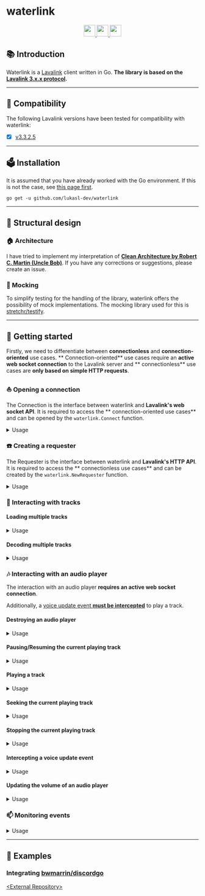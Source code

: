 # waterlink

<div align="center">
  <a href="https://golang.org/">
    <img
      src="https://img.shields.io/badge/Written%20in-Go-%23EF4041?style=for-the-badge"
      height="30"
    />
  </a>
  <a href="https://pkg.go.dev/github.com/lukasl-dev/waterlink">
    <img
      src="https://img.shields.io/badge/godoc-reference-5272B4.svg?style=for-the-badge"
      height="30"
    />
  </a>
  <a href="https://goreportcard.com/report/github.com/lukasl-dev/waterlink">
    <img
      src="https://goreportcard.com/badge/github.com/lukasl-dev/waterlink?style=for-the-badge"
      height="30"
    />
  </a>
</div>

## :books: Introduction

Waterlink is a [Lavalink](https://github.com/freyacodes/Lavalink) client written in Go. **The library is based on
the [Lavalink 3.x.x protocol](https://github.com/freyacodes/Lavalink/blob/master/IMPLEMENTATION.md).**

---

## :mag_right: Compatibility

The following Lavalink versions have been tested for compatibility with waterlink:

- [x] [v3.3.2.5](https://github.com/freyacodes/Lavalink/releases/tag/3.3.2.5)

---

## :ballot_box: Installation

It is assumed that you have already worked with the Go environment. If this is not the case,
see [this page first](https://golang.org/doc/install).

```shell
go get -u github.com/lukasl-dev/waterlink
```

---

## :art: Structural design

### :house: Architecture

I have tried to implement my interpretation of [**Clean Architecture by Robert C. Martin (Uncle
Bob)**](https://blog.cleancoder.com/uncle-bob/2012/08/13/the-clean-architecture.html). If you have any corrections or
suggestions, please create an issue.

### :mosquito: Mocking

To simplify testing for the handling of the library, waterlink offers the possibility of mock implementations. The
mocking library used for this is [stretchr/testify](https://github.com/stretchr/testify).

---

## :bamboo: Getting started

Firstly, we need to differentiate between **connectionless** and **connection-oriented** use cases. **
Connection-oriented** use cases require an **active web socket connection** to the Lavalink server and **
connectionless** use cases are **only based on simple HTTP requests**.

### :boat: Opening a connection

The Connection is the interface between waterlink and **Lavalink's web socket API**. It is required to access the **
connection-oriented use cases** and can be opened by the `waterlink.Connect` function.

<details>
  <summary>Usage</summary>
  <p>

  ```go
  package main

import (
	"context"
	"net/url"

	"github.com/lukasl-dev/waterlink"
)

var (
	host = url.URL{ // TODO: adjust
		Scheme: "ws",
		Host:   "localhost:2333",
	}
	passphrase = "youshallnotpass" // TODO: adjust
)

func main() {
	opts := waterlink.NewConnectOptions().WithPassphrase(passphrase) // more options available
	conn, err := waterlink.Connect(context.TODO(), host, opts)
	if err != nil {
		// TODO: handle error
		return
	}
	// TODO: use conn
}
  ```

  </p>
</details>

### :phone: Creating a requester

The Requester is the interface between waterlink and **Lavalink's HTTP API**. It is required to access the **
connectionless use cases** and can be created by the `waterlink.NewRequester` function.

<details>
  <summary>Usage</summary>
  <p>

  ```go
  package main

import (
	"net/url"

	"github.com/lukasl-dev/waterlink"
)

var (
	host = url.URL{ // TODO: adjust
		Scheme: "http",
		Host:   "localhost:2333",
	}
	passphrase = "youshallnotpass" // TODO: adjust
)

func main() {
	opts := waterlink.NewRequesterOptions().WithPassphrase(passphrase) // more options available
	req := waterlink.NewRequester(host, opts)
	// TODO: use req
}
  ```

  </p>
</details>

### :musical_keyboard: Interacting with tracks

#### Loading multiple tracks

<details>
  <summary>Usage</summary>
  <p>

  ```go
  package main

import (
	"github.com/lukasl-dev/waterlink"
)

var (
	req        waterlink.Requester                             // TODO: create req
	identifier = "https://www.youtube.com/watch?v=dQw4w9WgXcQ" // TODO: adjust
)

func main() {
	resp, err := req.LoadTracks(identifier)
	if err != nil {
		// TODO: handle error
		return
	}
	// TODO: use resp
}
  ```

  </p>
</details>

#### Decoding multiple tracks

<details>
  <summary>Usage</summary>
  <p>

  ```go
  package main

import (
	"github.com/lukasl-dev/waterlink"
)

var (
	req      waterlink.Requester // TODO: create req
	trackIDs []string            // TODO: define trackIDs
)

func main() {
	tracks, err := req.DecodeTracks(trackIDs...)
	if err != nil {
		// handle error
		return
	}
	// TODO: use tracks
}
  ```

  </p>
</details>

### :notes: Interacting with an audio player

The interaction with an audio player **requires an active web socket connection**.

Additionally, a [voice update event **must be intercepted**](#briefcase-intercepting-a-voice-update-event) to play a
track.

#### Destroying an audio player

<details>
  <summary>Usage</summary>
  <p>

  ```go
  package main

import "github.com/lukasl-dev/waterlink"

var (
	conn    waterlink.Connection // TODO: open conn
	guildID string               // TODO: define guildID
)

func main() {
	if err := conn.Destroy(guildID); err != nil {
		// TODO: handle error
	}
}
  ```

  </p>
</details>

#### Pausing/Resuming the current playing track

<details>
  <summary>Usage</summary>
  <p>

  ```go
  package main

import "github.com/lukasl-dev/waterlink"

var (
	conn    waterlink.Connection // TODO: open conn
	guildID string               // TODO: define guildID
	paused  bool                 // TODO: define paused
)

func main() {
	if err := conn.SetPaused(guildID, paused); err != nil {
		// TODO: handle error
	}
}
  ```

  </p>
</details>

#### Playing a track

<details>
  <summary>Usage</summary>
  <p>

  ```go
  package main

import (
	"github.com/lukasl-dev/waterlink"
	"github.com/lukasl-dev/waterlink/usecase/play"
)

var (
	conn    waterlink.Connection // TODO: open conn
	guildID string               // TODO: define guildID
	trackID string               // TODO: load trackID
	volume  uint                 // TODO: define volume
)

func main() {
	opts := play.NewOptions().WithVolume(volume) // more options available
	if err := conn.Play(guildID, trackID, opts); err != nil {
		// TODO: handle error
	}
}
  ```

  </p>
</details>

#### Seeking the current playing track

<details>
  <summary>Usage</summary>
  <p>

  ```go
  package main

import (
	"github.com/lukasl-dev/waterlink"
)

var (
	conn     waterlink.Connection // TODO: open conn
	guildID  uint                 // TODO: define guildID
	position uint                 // TODO: define position
)

func main() {
	if err := conn.Seek(guildID, position); err != nil {
		// TODO: handle error
	}
}

  ```

  </p>
</details>

#### Stopping the current playing track

<details>
  <summary>Usage</summary>
  <p>

  ```go
  package main

import (
	"github.com/lukasl-dev/waterlink"
)

var (
	conn    waterlink.Connection // TODO: open conn
	guildID string               // TODO: define guildID
)

func main() {
	if err := conn.Stop(guildID); err != nil {
		// TODO: handle error
	}
}
  ```

  </p>
</details>

#### Intercepting a voice update event

<details>
  <summary>Usage</summary>
  <p>

  ```go
  package main

import (
	"github.com/lukasl-dev/waterlink"
)

var (
	conn      waterlink.Connection // TODO: open conn
	guildID   uint                 // TODO: define guildID
	sessionID string               // TODO: define sessionID
	token     string               // TODO: define token
	endpoint  string               // TODO: define endpoint
)

func main() {
	if err := conn.UpdateVoice(guildID, sessionID, token, endpoint); err != nil {
		// TODO: handle error
	}
}
  ```

  </p>
</details>

#### Updating the volume of an audio player

<details>
  <summary>Usage</summary>
  <p>

  ```go
  package main

import (
	"github.com/lukasl-dev/waterlink"
)

var (
	conn    waterlink.Connection // TODO: open conn
	guildID string               // TODO: define guildID
	volume  uint                 // TODO: define volume
)

func main() {
	if err := conn.UpdateVolume(guildID, volume); err != nil {
		// TODO: handle error
	}
}
  ```

  </p>
</details>

### :mailbox: Monitoring events

<details>
  <summary>Usage</summary>
  <p>

  ```go
  package main
  
  import (
    "github.com/lukasl-dev/waterlink"
    "github.com/lukasl-dev/waterlink/entity/event"
    "github.com/lukasl-dev/waterlink/entity/player"
    "github.com/lukasl-dev/waterlink/entity/server"
  )
  
  var (
    conn waterlink.Connection // TODO: open conn
  )
  
  func main() {
    for evt := range conn.Events() {
      switch evt.Type() {
      case event.Stats: // more events available
        evt := evt.(server.Stats)
        println("Server uses", evt.Memory.Used, "memory")
      case event.TrackStart: // more events available
        evt := evt.(player.TrackStart)
        println("Track", evt.TrackID, "started on guild", evt.GuildID)
      }
    }
  }

  ```

  </p>
</details>

---

## :notebook: Examples

### Integrating [bwmarrin/discordgo](https://github.com/bwmarrin/discordgo)

[\<External Repository\>](https://github.com/lukasl-dev/waterlink-discordgo)
